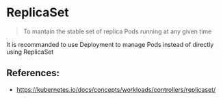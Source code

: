 # ReplicaSet
> To mantain the stable set of replica Pods running at any given time

It is recommanded to use Deployment to manage Pods instead of directly using ReplicaSet

## References:
- https://kubernetes.io/docs/concepts/workloads/controllers/replicaset/